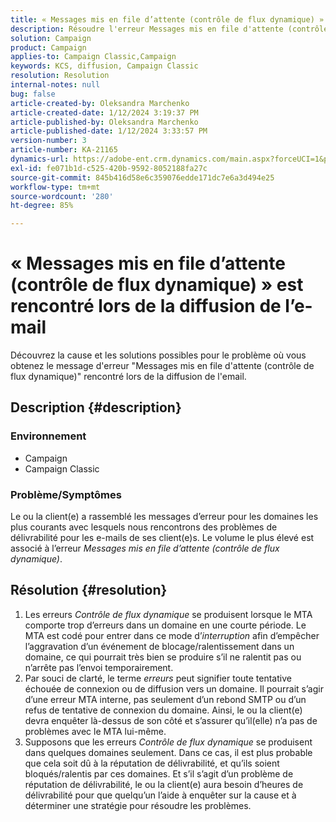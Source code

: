 ```yaml
---
title: « Messages mis en file d’attente (contrôle de flux dynamique) » est rencontré lors de la diffusion de l’e-mail
description: Résoudre l'erreur Messages mis en file d'attente (contrôle de flux dynamique) lors de la diffusion de l'email
solution: Campaign
product: Campaign
applies-to: Campaign Classic,Campaign
keywords: KCS, diffusion, Campaign Classic
resolution: Resolution
internal-notes: null
bug: false
article-created-by: Oleksandra Marchenko
article-created-date: 1/12/2024 3:19:37 PM
article-published-by: Oleksandra Marchenko
article-published-date: 1/12/2024 3:33:57 PM
version-number: 3
article-number: KA-21165
dynamics-url: https://adobe-ent.crm.dynamics.com/main.aspx?forceUCI=1&pagetype=entityrecord&etn=knowledgearticle&id=c1d08afc-5db1-ee11-a569-6045bd006b4b
exl-id: fe071b1d-c525-420b-9592-8052188fa27c
source-git-commit: 845b416d58e6c359076edde171dc7e6a3d494e25
workflow-type: tm+mt
source-wordcount: '280'
ht-degree: 85%

---
```


# « Messages mis en file d’attente (contrôle de flux dynamique) » est rencontré lors de la diffusion de l’e-mail


Découvrez la cause et les solutions possibles pour le problème où vous obtenez le message d&#39;erreur &quot;Messages mis en file d&#39;attente (contrôle de flux dynamique)&quot; rencontré lors de la diffusion de l&#39;email.

## Description {#description}


### <b>Environnement</b>

- Campaign
- Campaign Classic




### <b>Problème/Symptômes</b>

Le ou la client(e) a rassemblé les messages d’erreur pour les domaines les plus courants avec lesquels nous rencontrons des problèmes de délivrabilité pour les e-mails de ses client(e)s. Le volume le plus élevé est associé à l’erreur *Messages mis en file d’attente (contrôle de flux dynamique)*.


## Résolution {#resolution}


1. Les erreurs *Contrôle de flux dynamique* se produisent lorsque le MTA comporte trop d’erreurs dans un domaine en une courte période. Le MTA est codé pour entrer dans ce mode d’*interruption* afin d’empêcher l’aggravation d’un événement de blocage/ralentissement dans un domaine, ce qui pourrait très bien se produire s’il ne ralentit pas ou n’arrête pas l’envoi temporairement.
2. Par souci de clarté, le terme *erreurs* peut signifier toute tentative échouée de connexion ou de diffusion vers un domaine. Il pourrait s’agir d’une erreur MTA interne, pas seulement d’un rebond SMTP ou d’un refus de tentative de connexion du domaine. Ainsi, le ou la client(e) devra enquêter là-dessus de son côté et s’assurer qu’il(elle) n’a pas de problèmes avec le MTA lui-même.
3. Supposons que les erreurs *Contrôle de flux dynamique* se produisent dans quelques domaines seulement. Dans ce cas, il est plus probable que cela soit dû à la réputation de délivrabilité, et qu’ils soient bloqués/ralentis par ces domaines. Et s’il s’agit d’un problème de réputation de délivrabilité, le ou la client(e) aura besoin d’heures de délivrabilité pour que quelqu’un l’aide à enquêter sur la cause et à déterminer une stratégie pour résoudre les problèmes.
